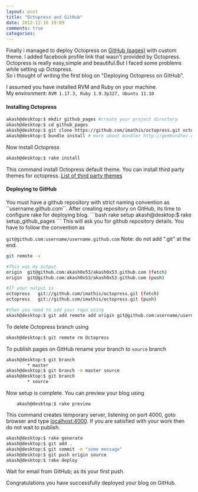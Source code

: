 ```yaml
---
layout: post
title: "Octopress and GitHub"
date: 2012-12-16 19:09
comments: true
categories:
---
```

Finally i managed to deploy Octopress on <a href="http://www.pages.github.com">GitHub (pages)</a> with custom theme. I added facebook profile link that wasn't provided by Octopress. Octopress is really easy,simple and beautiful.But I faced some problems while setting up Octopress.</br>So i thought of writing the first blog on "Deploying Octopress on GitHub".
<!--more-->

I assumed you have installed RVM and Ruby on your machine.
</br>My environment: ``RVM 1.17.3, Ruby 1.9.3p327, Ubuntu 11.10``

<h4>Installing Octopress</h4>

```bash prepare workspace
akash@desktop:$ mkdir github_pages #create your project directory
akash@desktop:$ cd github_pages
akash@desktop:$ git clone https://github.com/imathis/octopress.git octopress #clone octopress repo into octopress directory
akash@desktop:$ bundle install # more about bundler http://gembundler.com/
```

Now install Octopress
```bash install Octopress
akash@desktop:$ rake install 
```
This command install Octopress default theme. You can install third party themes for octopress. <a href="https://github.com/imathis/octopress/wiki/3rd-Party-Octopress-Themes">List of third party themes</a>

<h4>Deploying to GitHub</h4>
You must have a github repository with strict naming convention as ``username.github.com``.
After creating repository on GitHub, its time to configure rake for deploying blog. 
```bash rake setup
akash@desktop:$ rake setup_github_pages
```
This will ask you for github repository details. You have to follow the convention as

``git@github.com:username/username.github.com``
Note: do not add ".git" at the end.

```bash Check for remote repository
git remote -v 

#This was my output.
origin	git@github.com:akash0x53/akash0x53.github.com (fetch)
origin	git@github.com:akash0x53/akash0x53.github.com (push)

#If your output is
octopress   git://github.com/imathis/octopress.git (fetch)
octopress   git://github.com/imathis/octopress.git (push)

#then you need to add your repo using
akash@desktop:$ git add remote add origin git@github.com:username/username.github.com.git
```
To delete Octopress branch using
```bash Deleting remote branch
akash@desktop:$ git remote rm Octopress
```
To publish pages on GitHub rename your branch to ``source`` branch
```bash rename branch
akash@desktop:$ git branch 
		* master
akash@desktop:$ git branch -m master source
akash@desktop:$ git branch
		* source
```

Now setup is complete. You can preview your blog using

		akash@desktop:$ rake preview
This command creates temporary server, listening on port 4000, goto browser and type <a href="localhost:4000">localhost:4000</a>.
If you are satisfied with your work then do not wait to publish.

```bash First push to GitHub
akash@desktop:$ rake generate
akash@desktop:$ git add .
akash@desktop:$ git commit -m "some message"
akash@desktop:$ git push origin source
akash@desktop:$ rake deploy
```
Wait for email from GitHub; as its your first push.

Congratulations you have successfully deployed your blog on GitHub.












